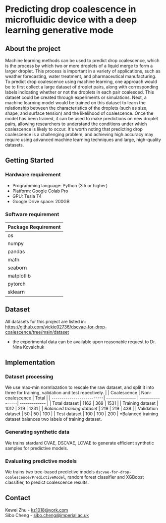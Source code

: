 # Predicting drop coalescence in microfluidic device with a deep learning generative mode

## About the project
Machine learning methods can be used to predict drop coalescence, which is the process by which two or more droplets of a liquid merge to form a larger droplet. This process is important in a variety of applications, such as weather forecasting, water treatment, and pharmaceutical manufacturing. To predict drop coalescence using machine learning, one approach would be to first collect a large dataset of droplet pairs, along with corresponding labels indicating whether or not the droplets in each pair coalesced. This dataset could be created through experiments or simulations. Next, a machine learning model would be trained on this dataset to learn the relationship between the characteristics of the droplets (such as size, shape, and surface tension) and the likelihood of coalescence. Once the model has been trained, it can be used to make predictions on new droplet pairs, allowing researchers to understand the conditions under which coalescence is likely to occur. It's worth noting that predicting drop coalescence is a challenging problem, and achieving high accuracy may require using advanced machine learning techniques and large, high-quality datasets.

## Getting Started

### Hardware requirement

*   Programming language: Python (3.5 or higher)
*   Platform: Google Colab Pro
*   GPU: Tesla T4
*   Google Drive space: 200GB

### Software requirement

| Package Requirement                        |
|--------------------------------------------|
| os                                         |
| numpy                                      |
| pandas                                     |
| math                                       |
| seaborn                                    |
| matplotlib                                 |
| pytorch                                    |
| sklearn                                    |

## Dataset 
All datasets for this project are listed in: https://github.com/vickie02736/dscvae-for-drop-coalescence/tree/main/dataset 
* the experimental data can be available upon reasonable request to Dr. Nina Kovalchuk

## Implementation
### Dataset processing
We use max-min normlazation to rescale the raw dataset, and split it into three for training, validation and test repectively. 
|                           |   Coalescence   | Non-coalescence | Total |
| --------------------------| --------------- | ----------------| ------------- |
| Total dataset             | 1162 | 369 | 1531  |
| Training dataset          | 1012 | 219 | 1231 |
| *Balanced training dataset* | 219 | 219 | 438 |
| Validation dataset        | 50 | 50 | 100 |
| Test dataset              | 100 | 100 | 200 |
*Balanced training dataset balances two labels of training dataset. 

### Generating synthetic data
We trains stardard CVAE, DSCVAE, LCVAE to generate efficient synthetic samples for predictive models. 

### Evaluating predictive models
We trains two tree-based predictive models ``dscvae-for-drop-coalescence/PredictiveModel``, random forest classifier and XGBoost classifier, to predict coalescence results. 

## Contact
Kewei Zhu - kz1018@york.com<br>
Sibo Cheng - sibo.cheng@imperial.ac.uk<br>
